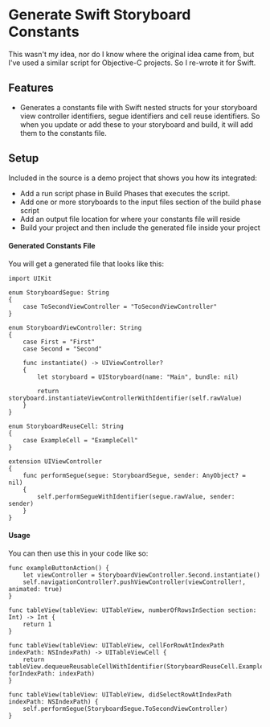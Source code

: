 # Generate Swift Storyboard Constants

This wasn't my idea, nor do I know where the original idea came from, but I've used a similar script for Objective-C projects. So I re-wrote it for Swift. 

Features
--------
* Generates a constants file with Swift nested structs for your storyboard view controller identifiers, segue identifiers and cell reuse identifiers. So when you update or add these to your storyboard and build, it will add them to the constants file. 

Setup
-------------
Included in the source is a demo project that shows you how its integrated:

* Add a run script phase in Build Phases that executes the script. 
* Add one or more storyboards to the input files section of the build phase script
* Add an output file location for where your constants file will reside
* Build your project and then include the generated file inside your project

#### Generated Constants File 
You will get a generated file that looks like this:

 	import UIKit
	
	enum StoryboardSegue: String
	{
		case ToSecondViewController = "ToSecondViewController"
	}
	
	enum StoryboardViewController: String
	{
		case First = "First"
		case Second = "Second"
	
		func instantiate() -> UIViewController?
		{
			let storyboard = UIStoryboard(name: "Main", bundle: nil)
			
			return storyboard.instantiateViewControllerWithIdentifier(self.rawValue)
		}
	}
	
	enum StoryboardReuseCell: String
	{
		case ExampleCell = "ExampleCell"
	}
	
	extension UIViewController
	{
		func performSegue(segue: StoryboardSegue, sender: AnyObject? = nil)
		{
			self.performSegueWithIdentifier(segue.rawValue, sender: sender)
		}
	}


#### Usage
You can then use this in your code like so:
	
	func exampleButtonAction() {
		let viewController = StoryboardViewController.Second.instantiate()
		self.navigationController?.pushViewController(viewController!, animated: true)
	}
	
	func tableView(tableView: UITableView, numberOfRowsInSection section: Int) -> Int {
		return 1
	}
	
	func tableView(tableView: UITableView, cellForRowAtIndexPath indexPath: NSIndexPath) -> UITableViewCell {
		return tableView.dequeueReusableCellWithIdentifier(StoryboardReuseCell.ExampleCell.rawValue, forIndexPath: indexPath)
	}
	
	func tableView(tableView: UITableView, didSelectRowAtIndexPath indexPath: NSIndexPath) {
		self.performSegue(StoryboardSegue.ToSecondViewController)
	}
